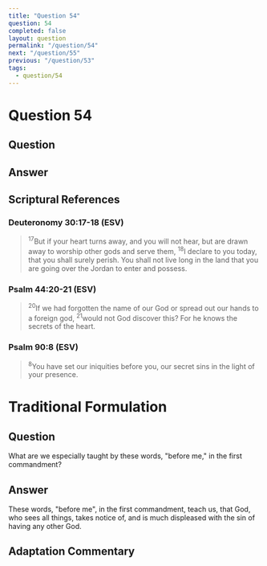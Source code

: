 ```yaml
---
title: "Question 54"
question: 54
completed: false
layout: question
permalink: "/question/54"
next: "/question/55"
previous: "/question/53"
tags:
  - question/54
---
```

# Question 54

## Question


## Answer


## Scriptural References
### Deuteronomy 30:17-18 (ESV)
> <sup>17</sup>But if your heart turns away, and you will not hear, but are drawn away to worship other gods and serve them,
> <sup>18</sup>I declare to you today, that you shall surely perish. You shall not live long in the land that you are going over the Jordan to enter and possess.

### Psalm 44:20-21 (ESV)
> <sup>20</sup>If we had forgotten the name of our God or spread out our hands to a foreign god,
> <sup>21</sup>would not God discover this? For he knows the secrets of the heart.

### Psalm 90:8 (ESV)
> <sup>8</sup>You have set our iniquities before you, our secret sins in the light of your presence.

# Traditional Formulation
## Question
What are we especially taught by these words, "before me," in the first commandment?

## Answer
These words, "before me", in the first commandment, teach us, that God, who sees all things, takes notice of, and is much displeased with the sin of having any other God.

## Adaptation Commentary
